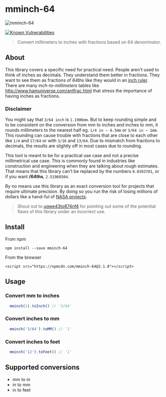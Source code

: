 # mminch-64

![mminch-64](https://raw.githubusercontent.com/vasco3/mminch-64/master/mmInch64-logo.png)

[![Known Vulnerabilities](https://snyk.io/test/github/vasco3/mminch-64/badge.svg)](https://snyk.io/test/github/vasco3/mminch-64)

> Convert millimeters to inches with fractions based on 64 denominator.

## About

This library covers a specific need for practical need. People aren't used to think of inches as decimals. They understand them better in fractions. They want to see them as fractions of *64ths* like they would in an [inch ruler](https://www.piliapp.com/actual-size/inch-ruler/). There are many *inch-to-millimeters* tables like http://www.hamuniverse.com/antfrac.html that stress the importance of having inches as fractions.


### Disclaimer

You might say that `3/64 inch` is `1.1906mm`. But to keep rounding simple and to be consistent on the conversion from mm to inches and inches to mm, it rounds millimeters to the nearest half eg. `1/4 in ~ 6.5mm` or `3/64 in ~ 1mm`. This rounding can cause trouble with fractions that are close to each other like `1/4` and `17/64` or with `3/16` and `13/64`. Due to  mismatch from fractions to decimals, the results are slightly off in most cases due to rounding.

This tool is meant to be for a practical use case and not a precise millimetrical use case. This is commonly found in industries like construction and engineering when they are talking about rough estimates. That means that this library can't be replaced by the numbers `0.0393701`, or if you want **/64ths**, `2.51968504`.

By no means use this library as an exact conversion tool for projects that require ultimate precision. By doing so you run the risk of losing millions of dollars like a hand-ful of [NASA projects](http://thinkreliability.com/CM-MarsCO.aspx).

> Shout out to [ugwe43to874nf4](https://www.reddit.com/user/ugwe43to874nf4) for pointing out some of the potential flaws of this library under an incorrect use.

## Install

From npm

`npm install --save mminch-64`

From the browser

`<script src="https://npmcdn.com/mminch-64@2.1.0"></script>`

## Usage

### Convert mm to inches

```js
  mminch(1).toInch() // '3/64'
```

### Convert inches to mm

```js
  mminch('3/64').toMM() // '1'
```

### Convert inches to feet

```js
  mminch('12').toFeet() // '1'
```

## Supported conversions

- mm to in
- in to mm
- in to feet


